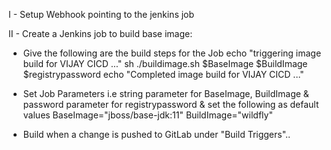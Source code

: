I - Setup Webhook pointing to the jenkins job

II - Create a Jenkins job to build base image:
* Give the following are the build steps for the Job
echo "triggering image build for VIJAY CICD ..."
sh ./buildimage.sh $BaseImage $BuildImage $registrypassword
echo "Completed image build for VIJAY CICD ..."

* Set Job Parameters i.e string parameter for BaseImage, BuildImage & password parameter for registrypassword & set the following as default values
  BaseImage="jboss/base-jdk:11"
  BuildImage="wildfly"
* Build when a change is pushed to GitLab under "Build Triggers"..
